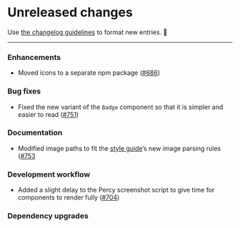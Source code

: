 # Unreleased changes

Use [the changelog guidelines](https://git.io/polaris-changelog-guidelines) to format new entries. 💜

---

### Enhancements

- Moved icons to a separate npm package ([#686](https://github.com/Shopify/polaris-react/pull/686))

### Bug fixes

- Fixed the new variant of the `Badge` component so that it is simpler and easier to read ([#751](https://github.com/Shopify/polaris-react/pull/751))

### Documentation

- Modified image paths to fit the [style guide](https://polaris.shopify.com)’s new image parsing rules ([#753](https://github.com/Shopify/polaris-react/pull/753)

### Development workflow

- Added a slight delay to the Percy screenshot script to give time for components to render fully ([#704](https://github.com/Shopify/polaris-react/pull/704))

### Dependency upgrades
